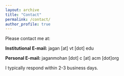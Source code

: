 ```yaml
---
layout: archive
title: "Contact"
permalink: /contact/
author_profile: true
---
```


Please contact me at:

**Institutional E-mail:** jagan [at] vt [dot] edu

**Personal E-mail:** jaganmohan [dot] c [at] acm [dot]org

I typically respond within 2-3 business days.
